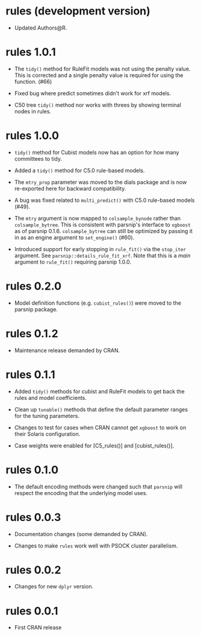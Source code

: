 # rules (development version)

* Updated Authors@R.

# rules 1.0.1

* The `tidy()` method for RuleFit models was not using the penalty value. This is corrected and a single penalty value is required for using the function. (#66)

* Fixed bug where predict sometimes didn't work for xrf models.

* C50 tree `tidy()` method nor works with threes by showing terminal nodes in rules.

# rules 1.0.0

* `tidy()` method for Cubist models now has an option for how many committees to tidy. 

* Added a `tidy()` method for C5.0 rule-based models. 

* The `mtry_prop` parameter was moved to the dials package and is now re-exported here for backward compatibility.

* A bug was fixed related to `multi_predict()` with C5.0 rule-based models (#49).

* The `mtry` argument is now mapped to `colsample_bynode` rather than `colsample_bytree`. This is consistent with parsnip's interface to `xgboost` as of parsnip 0.1.6. `colsample_bytree` can still be optimized by passing it in as an engine argument to `set_engine()` (#60).

* Introduced support for early stopping in `rule_fit()` via the `stop_iter` argument. See `parsnip::details_rule_fit_xrf`. Note that this is a _main_ argument to `rule_fit()` requiring parsnip 1.0.0.

# rules 0.2.0

* Model definition functions (e.g. `cubist_rules()`) were moved to the parsnip package.

# rules 0.1.2

* Maintenance release demanded by CRAN.

# rules 0.1.1

* Added `tidy()` methods for cubist and RuleFit models to get back the rules and model coefficients. 

* Clean up `tunable()` methods that define the default parameter ranges for the tuning parameters. 

* Changes to test for cases when CRAN cannot get `xgboost` to work on their Solaris configuration. 

* Case weights were enabled for [C5_rules()] and [cubist_rules()].

# rules 0.1.0

* The default encoding methods were changed such that `parsnip` will respect the encoding that the underlying model uses. 

# rules 0.0.3

* Documentation changes (some demanded by CRAN).

* Changes to make `rules` work well with PSOCK cluster parallelism. 

# rules 0.0.2

* Changes for new `dplyr` version. 

# rules 0.0.1

* First CRAN release
